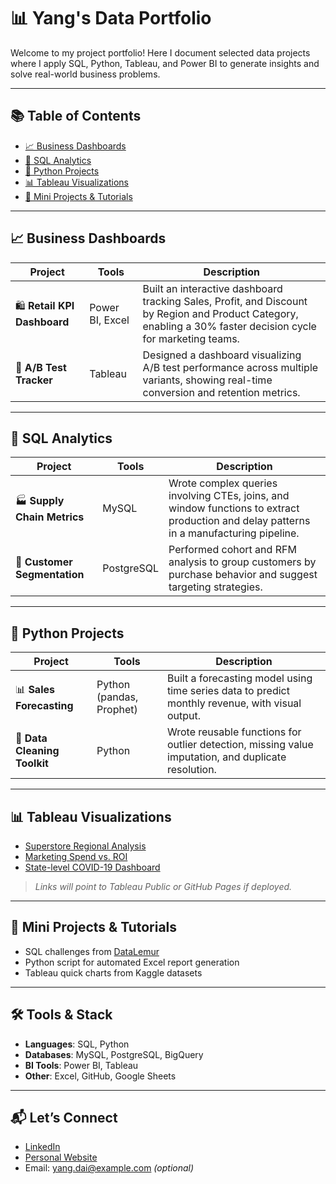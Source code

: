 # 📊 Yang's Data Portfolio

Welcome to my project portfolio! Here I document selected data projects where I apply SQL, Python, Tableau, and Power BI to generate insights and solve real-world business problems.

---

## 📚 Table of Contents

- [📈 Business Dashboards](#business-dashboards)
- [🧠 SQL Analytics](#sql-analytics)
- [🐍 Python Projects](#python-projects)
- [📊 Tableau Visualizations](#tableau-visualizations)
- [🧩 Mini Projects & Tutorials](#mini-projects--tutorials)

---

## 📈 Business Dashboards

| Project | Tools | Description |
|--------|-------|-------------|
| 🛍️ **Retail KPI Dashboard** | Power BI, Excel | Built an interactive dashboard tracking Sales, Profit, and Discount by Region and Product Category, enabling a 30% faster decision cycle for marketing teams. |
| 🧪 **A/B Test Tracker** | Tableau | Designed a dashboard visualizing A/B test performance across multiple variants, showing real-time conversion and retention metrics. |

---

## 🧠 SQL Analytics

| Project | Tools | Description |
|--------|-------|-------------|
| 🏭 **Supply Chain Metrics** | MySQL | Wrote complex queries involving CTEs, joins, and window functions to extract production and delay patterns in a manufacturing pipeline. |
| 💸 **Customer Segmentation** | PostgreSQL | Performed cohort and RFM analysis to group customers by purchase behavior and suggest targeting strategies. |

---

## 🐍 Python Projects

| Project | Tools | Description |
|--------|-------|-------------|
| 📊 **Sales Forecasting** | Python (pandas, Prophet) | Built a forecasting model using time series data to predict monthly revenue, with visual output. |
| 🧼 **Data Cleaning Toolkit** | Python | Wrote reusable functions for outlier detection, missing value imputation, and duplicate resolution. |

---

## 📊 Tableau Visualizations

- [Superstore Regional Analysis](#)  
- [Marketing Spend vs. ROI](#)  
- [State-level COVID-19 Dashboard](#)

> *Links will point to Tableau Public or GitHub Pages if deployed.*

---

## 🧩 Mini Projects & Tutorials

- SQL challenges from [DataLemur](https://datalemur.com/)
- Python script for automated Excel report generation
- Tableau quick charts from Kaggle datasets

---

## 🛠️ Tools & Stack

- **Languages**: SQL, Python  
- **Databases**: MySQL, PostgreSQL, BigQuery  
- **BI Tools**: Power BI, Tableau  
- **Other**: Excel, GitHub, Google Sheets  

---

## 📬 Let’s Connect

- [LinkedIn](https://www.linkedin.com/in/yourprofile)  
- [Personal Website](https://yourwebsite.com)  
- Email: yang.dai@example.com *(optional)*
